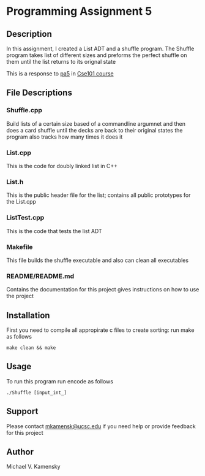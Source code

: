 # Programming Assignment 5

## Description
In this assignment, I created a List ADT and a shuffle program. The Shuffle program takes list of different sizes and preforms the perfect shuffle on them until the list returns to its orignal state

This is a response to [pa5](https://people.ucsc.edu/~ptantalo/cse101/Spring23/pa5.pdf) in [Cse101 course](https://people.ucsc.edu/~ptantalo/cse101/Spring23/)

## File Descriptions

### Shuffle.cpp
Build lists of a certain size based of a commandline argumnet and then does a card shuffle until the decks are back to their original states the program also tracks how many times it does it 

### List.cpp
This is the code for doubly linked list in C++ 

### List.h
This is the public header file for the list; contains all public prototypes for the List.cpp

### ListTest.cpp
This is the code that tests the list ADT

### Makefile
This file builds the shuffle executable and also can clean all executables

### README/README.md
Contains the documentation for this project gives instructions on how to use the project

## Installation
First you need to compile all appropirate c files to create sorting: run make as follows
```
make clean && make
```

## Usage
To run this program run encode as follows
```
./Shuffle [input_int_] 
```

## Support
Please contact mkamensk@ucsc.edu if you need help or provide feedback for this project


## Author
Michael V. Kamensky